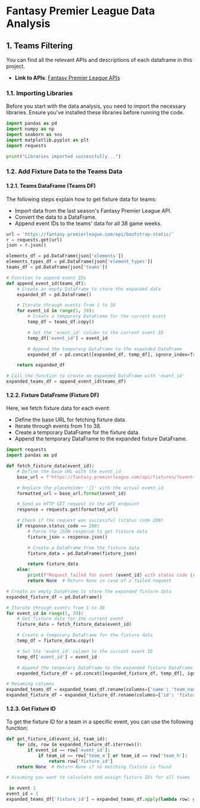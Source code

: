 
# Fantasy Premier League Data Analysis

## 1. Teams Filtering
You can find all the relevant APIs and descriptions of each dataframe in this project.

- **Link to APIs**: [Fantasy Premier League APIs](https://www.game-change.co.uk/2023/02/10/a-complete-guide-to-the-fantasy-premier-league-fpl-api/)

### 1.1. Importing Libraries
Before you start with the data analysis, you need to import the necessary libraries. Ensure you've installed these libraries before running the code.

```python
import pandas as pd
import numpy as np
import seaborn as sns
import matplotlib.pyplot as plt
import requests

print("Libraries imported successfully...")
```

### 1.2. Add Fixture Data to the Teams Data

#### 1.2.1. Teams DataFrame (Teams DF)
The following steps explain how to get fixture data for teams:

- Import data from the last season's Fantasy Premier League API.
- Convert the data to a DataFrame.
- Append event IDs to the teams' data for all 38 game weeks.

```python
url = 'https://fantasy.premierleague.com/api/bootstrap-static/'
r = requests.get(url)
json = r.json()

elements_df = pd.DataFrame(json['elements'])
elements_types_df = pd.DataFrame(json['element_types'])
teams_df = pd.DataFrame(json['teams'])

# Function to append event IDs
def append_event_id(teams_df):
    # Create an empty DataFrame to store the expanded data
    expanded_df = pd.DataFrame()

    # Iterate through events from 1 to 38
    for event_id in range(1, 39):
        # Create a temporary DataFrame for the current event
        temp_df = teams_df.copy()

        # Set the 'event_id' column to the current event ID
        temp_df['event_id'] = event_id

        # Append the temporary DataFrame to the expanded DataFrame
        expanded_df = pd.concat([expanded_df, temp_df], ignore_index=True)

    return expanded_df

# Call the function to create an expanded DataFrame with 'event_id'
expanded_teams_df = append_event_id(teams_df)
```

#### 1.2.2. Fixture DataFrame (Fixture DF)
Here, we fetch fixture data for each event:

- Define the base URL for fetching fixture data.
- Iterate through events from 1 to 38.
- Create a temporary DataFrame for the fixture data.
- Append the temporary DataFrame to the expanded fixture DataFrame.

```python
import requests
import pandas as pd

def fetch_fixture_data(event_id):
    # Define the base URL with the event_id
    base_url = f'https://fantasy.premierleague.com/api/fixtures/?event={event_id}'

    # Replace the placeholder '{}' with the actual event_id
    formatted_url = base_url.format(event_id)

    # Send an HTTP GET request to the API endpoint
    response = requests.get(formatted_url)

    # Check if the request was successful (status code 200)
    if response.status_code == 200:
        # Parse the JSON response to get fixture data
        fixture_json = response.json()

        # Create a DataFrame from the fixture data
        fixture_data = pd.DataFrame(fixture_json)

        return fixture_data
    else:
        print(f"Request failed for event {event_id} with status code {response.status_code}")
        return None  # Return None in case of a failed request

# Create an empty DataFrame to store the expanded fixture data
expanded_fixture_df = pd.DataFrame()

# Iterate through events from 1 to 38
for event_id in range(1, 39):
    # Get fixture data for the current event
    fixture_data = fetch_fixture_data(event_id)

    # Create a temporary DataFrame for the fixture data
    temp_df = fixture_data.copy()

    # Set the 'event_id' column to the current event ID
    temp_df['event_id'] = event_id

    # Append the temporary DataFrame to the expanded fixture DataFrame
    expanded_fixture_df = pd.concat([expanded_fixture_df, temp_df], ignore_index=True)

# Renaming columns
expanded_teams_df = expanded_teams_df.rename(columns={'name': 'team_name', 'id': 'team_id', 'short_name': 'team_short_name'})
expanded_fixture_df = expanded_fixture_df.rename(columns={'id': 'fixture_id'})
```

#### 1.2.3. Get Fixture ID
To get the fixture ID for a team in a specific event, you can use the following function:

```python
def get_fixture_id(event_id, team_id):
    for idx, row in expanded_fixture_df.iterrows():
        if event_id == row['event_id']:
            if team_id == row['team_a'] or team_id == row['team_h']:
                return row['fixture_id']
    return None  # Return None if no matching fixture is found

# Assuming you want to calculate and assign fixture IDs for all teams

 in event 1
event_id = 1
expanded_teams_df['fixture_id'] = expanded_teams_df.apply(lambda row: get_fixture_id(event_id, row['team_id']), axis=1)
```

